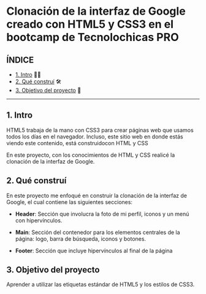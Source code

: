 # Clonación de la interfaz de Google creado con HTML5 y CSS3 en el bootcamp de Tecnolochicas PRO 

## ÍNDICE

* [1. Intro](#) 👩‍💻
* [2. Qué construí](#) 🛠
* [3. Objetivo del proyecto](#) 🎯

****

## 1. Intro
HTML5 trabaja de la mano con CSS3 para crear páginas web que usamos todos los días en el navegador. Incluso, este sitio web en donde estás viendo este contenido, está construidocon HTML y CSS 

En este proyecto, con los conocimientos de HTML y CSS realicé la clonación de la interfaz de Google.

## 2. Qué construí 
En este proyecto me enfoqué en construir la clonación de la interfaz de Google, el cual contiene las siguientes secciones:

* **Header**: Sección que involucra la foto de mi perfil, iconos y un menú con hipervínculos.

* **Main**: Sección del contenedor para los elementos centrales de la página: logo, barra de búsqueda, iconos y botones.

* **Footer**: Sección que incluye hipervínculos al final de la página

## 3. Objetivo del proyecto
Aprender a utilizar las etiquetas estándar de HTML5 y los estilos de CSS3.
